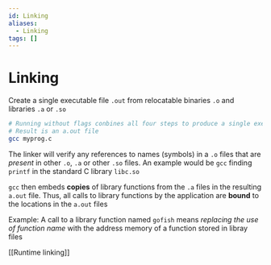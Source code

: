 ```yaml
---
id: Linking
aliases:
  - Linking
tags: []
---
```


# Linking

Create a single executable file `.out` from relocatable binaries `.o` and libraries `.a` or `.so`

```bash
# Running without flags conbines all four steps to produce a single executable file
# Result is an a.out file
gcc myprog.c
```

The linker will verify any references to names (symbols) in a `.o` files that are _present_ in other `.o`, `.a` or other `.so` files. An example would be `gcc` finding `printf` in the standard C library `libc.so`

`gcc` then embeds **copies** of library functions from the `.a` files in the resulting `a.out` file. Thus, all calls to library functions by the application are **bound** to the locations in the `a.out` files

Example: A call to a library function named `gofish` means _replacing the use of function name_ with the address memory of a function stored in libray files

[[Runtime linking]]
